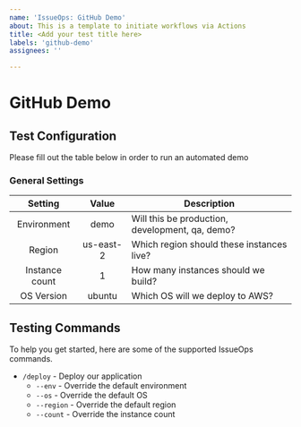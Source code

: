 ```yaml
---
name: 'IssueOps: GitHub Demo'
about: This is a template to initiate workflows via Actions
title: <Add your test title here>
labels: 'github-demo'
assignees: ''

---
```


# GitHub Demo

## Test Configuration
  
Please fill out the table below in order to run an automated demo

### General Settings
<!-- Main Settings Start -->
| Setting | Value | Description |
| :---: | :---: | --- |
| Environment | demo | Will this be production, development, qa, demo? |
| Region | us-east-2 | Which region should these instances live? |
| Instance count | 1 | How many instances should we build? |
| OS Version | ubuntu | Which OS will we deploy to AWS? |
<!-- Main Settings End -->
  
## Testing Commands
To help you get started, here are some of the supported IssueOps commands. 

- `/deploy` - Deploy our application
  - `--env` - Override the default environment
  - `--os` - Override the default OS
  - `--region` - Override the default region
  - `--count` - Override the instance count
